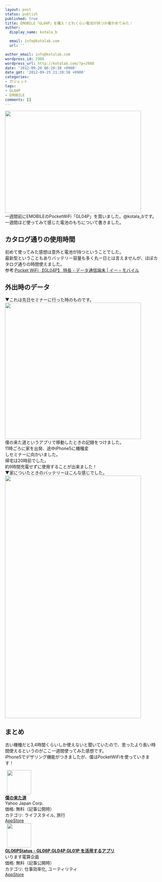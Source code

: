 ```yaml
---
layout: post
status: publish
published: true
title: EMOBILE「GL04P」を購入！どれくらい電池が持つか確かめてみた！
author:
  display_name: kotala_b

  email: info@kotalab.com
  url: ''

author_email: info@kotalab.com
wordpress_id: 2988
wordpress_url: http://kotalab.com/?p=2988
date: '2012-09-26 06:20:38 +0900'
date_gmt: '2012-09-25 21:20:38 +0900'
categories:
- ガジェット
tags:
- GL04P
- EMOBILE
comments: []
---
```

<p><img alt="" src="http://kotalab.com/wp-content/uploads/slooProImg_20120926062036.jpg" width="448" height="336" /><br />
一週間前にEMOBILEのPocketWiFi「GL04P」を買いました。@kotala_bです。<br />
一週間ほど使ってみて感じた電池のもちについて書きました。<br />
<!--more--></p>
<h2>カタログ通りの使用時間</h2>
<p>初めて使ってみた感想は意外と電池が持つということでした。<br />
最新型ということもありバッテリー容量も多く丸一日とは言えませんが、ほぼカタログ通りの時間使えました。<br />
参考:<a href="http://emobile.jp/products/gl04p/" target="_blank">Pocket WiFi 【GL04P】 特長 - データ通信端末 | イー・モバイル</a></p>
<h2>外出時のデータ</h2>
<p>▼これは先日セミナーに行った時のものです。<br />
<img alt="" src="http://kotalab.com/wp-content/uploads/slooProImg_20120926062034.jpg" width="448" height="448" /><br />
僕の来た道というアプリで移動したときの記録をつけました。<br />
11時ごろに家を出発、途中iPhone5に機種変<br />
しセミナーに向かいました。<br />
帰宅は20時前でした。<br />
約9時間充電せずに使用することが出来ました！<br />
▼家についたときのバッテリーはこんな感じでした。<br />
<img alt="" src="http://kotalab.com/wp-content/uploads/slooProImg_20120926062032.png" width="448" height="796" /></p>
<h2>まとめ</h2>
<p>古い機種だと3,4時間くらいしか使えないと聞いていたので、思ったより長い時間使えるというのがここ一週間使ってみた感想です。<br />
iPhone5でデザリング機能がつきましたが、僕はPocketWiFiを使っていきます！</p>
<div class="applink">
<div class="applinkimg"><a href="https://itunes.apple.com/jp/app/puno-laita-dao/id536059062?mt=8&uo=4&at=10l4yU" rel="nofollow" target="_blank"><img hspace="6" src="http://a1186.phobos.apple.com/us/r30/Purple4/v4/7c/a0/0e/7ca00ea2-ba5b-70f2-0865-8d568d5313e7/mzl.amaxlysm.png" width="80" /></a></div>
<div class="applinktext">
<div class="applinktitle"><strong><a href="https://itunes.apple.com/jp/app/puno-laita-dao/id536059062?mt=8&uo=4&at=10l4yU" rel="nofollow" target="_blank">僕の来た道</a></strong></div>
<div class="applinkinfo">Yahoo Japan Corp.</div>
<div class="applinkinfo">価格: 無料（記事公開時）</div>
<div class="applinkinfo">カテゴリ: ライフスタイル, 旅行</div>
</div>
<div class="clear"></div>
<div class="appstorelink"><a href="https://itunes.apple.com/jp/app/puno-laita-dao/id536059062?mt=8&uo=4&at=10l4yU" rel="nofollow" target="_blank">AppStore</a></div>
</div>
<div class="applink">
<div class="applinkimg"><a href="https://itunes.apple.com/jp/app/gl06pstatus-gl06p-gl04p-gl01p/id518845331?mt=8&uo=4&at=10l4yU" rel="nofollow" target="_blank"><img hspace="6" src="http://a762.phobos.apple.com/us/r30/Purple/v4/a5/8d/fa/a58dfaf3-7495-9dcc-9491-a50fc118e639/mzl.mwutcham.png" width="80" /></a></div>
<div class="applinktext">
<div class="applinktitle"><strong><a href="https://itunes.apple.com/jp/app/gl06pstatus-gl06p-gl04p-gl01p/id518845331?mt=8&uo=4&at=10l4yU" rel="nofollow" target="_blank">GL06PStatus - GL06P,GL04P,GL01P を活用するアプリ</a></strong></div>
<div class="applinkinfo">いります電算企画</div>
<div class="applinkinfo">価格: 無料（記事公開時）</div>
<div class="applinkinfo">カテゴリ: 仕事効率化, ユーティリティ</div>
</div>
<div class="clear"></div>
<div class="appstorelink"><a href="https://itunes.apple.com/jp/app/gl06pstatus-gl06p-gl04p-gl01p/id518845331?mt=8&uo=4&at=10l4yU" rel="nofollow" target="_blank">AppStore</a></div>
</div>
